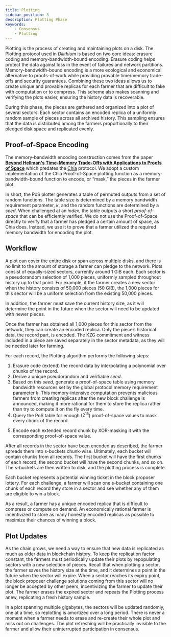 ```yaml
---
title: Plotting
sidebar_position: 3
description: Plotting Phase
keywords:
    - Consensus
    - Plotting
---
```

Plotting is the process of creating and maintaining plots on a disk.
The Plotting protocol used in *Dilithium* is based on two core ideas: erasure coding and memory-bandwidth-bound encoding. Erasure coding helps protect the data against loss in the event of failures and network partitions. Memory-bandwidth-bound encoding is a more ecological and economical alternative to proofs-of-work while providing provable time/memory trade-offs and security guarantees. Combining these two ideas allows us to create unique and provable replicas for each farmer that are difficult to fake with computation or to compress. This scheme also makes scanning and verifying the plots easier, ensuring the history data is recoverable.

During this phase, the pieces are gathered and organized into a plot of several sectors. Each sector contains an encoded replica of a uniformly random sample of pieces across all archived history. This sampling ensures that the data is distributed among the farmers proportionally to their pledged disk space and replicated evenly.

## Proof-of-Space Encoding

The memory-bandwidth encoding construction comes from the paper **[Beyond Hellman's Time-Memory Trade-Offs with Applications to Proofs of Space](https://www.semanticscholar.org/paper/Beyond-Hellman's-Time-Memory-Trade-Offs-with-to-of-Abusalah-Alwen/39e70d67eeb5ce140171f6d0629daec3b54d74f3)** which predates the [Chia](https://www.chia.net/) protocol. We adopt a custom implementation of the Chia Proof-of-Space plotting function as a memory-bandwidth-bound function to encode, or “mask,” the pieces in the farmer plot.

In short, the PoS plotter generates a table of permuted outputs from a set of random functions. The table size is determined by a memory bandwidth requirement parameter, *k*, and the random functions are determined by a *seed*. When challenged at an *index*, the table outputs a short *proof-of-space* that can be efficiently verified.
We do not use the Proof-of-Space directly to verify that a farmer has pledged a certain amount of space, as Chia does. Instead, we use it to prove that a farmer utilized the required memory bandwidth for encoding the plot.

<!-- ![PoSTable](../../../src/Images/PoS_Table.png) -->

## Workflow

A plot can cover the entire disk or span across multiple disks, and there is no limit to the amount of storage a farmer can pledge to the network. Plots consist of equally-sized sectors, currently around 1 GiB each. Each sector is a pseudorandom selection of 1,000 pieces, uniformly sampled throughout history up to that point. For example, if the farmer creates a new sector when the history consists of 50,000 pieces (50 GiB), the 1,000 pieces for this sector will be a uniform selection from the existing 50,000 pieces.

In addition, the farmer must save the current history size, as it will determine the point in the future when the sector will need to be updated with newer pieces. 

<!-- ![RawSector](../../../src/Images/Raw_Sector.png) -->


Once the farmer has obtained all 1,000 pieces for this sector from the network, they can create an encoded replica. Only the piece’s historical data, the record part, is encoded. The KZG commitment and witness included in a piece are saved separately in the sector metadata, as they will be needed later for farming.

For each record, the Plotting algorithm performs the following steps:

1. Erasure code (extend) the record data by interpolating a polynomial over chunks of the record. 
2. Derive a unique pseudorandom and verifiable *seed*.
3. Based on this *seed*, generate a proof-of-space table using memory bandwidth resources set by the global protocol memory requirement parameter *k*. This memory-intensive computation prevents malicious farmers from creating replicas after the new block challenge is announced, making it more rational for them to store the replica rather than try to compute it on the fly every time.
4. Query the PoS table for enough ($2^{15}$) proof-of-space values to mask every chunk of the record.

<!-- ![PoSLookup](../../../src/Images/PoS_Lookup.png) -->

5. Encode each extended record chunk by XOR-masking it with the corresponding proof-of-space value.

<!-- ![PieceEncoding](../../../src/Images/Piece_Encoding.png) -->

After all records in the sector have been encoded as described, the farmer spreads them into s-buckets chunk-wise. Ultimately, each bucket will contain chunks from all records. The first bucket will have the first chunks of each record; the second bucket will have the second chunks, and so on. The s-buckets are then written to disk, and the plotting process is complete.

<!-- ![EncodedSector](../../../src/Images/Encoded_Sector.png) -->

Each bucket represents a potential winning ticket in the block proposer lottery. For each challenge, a farmer will scan one s-bucket containing one chunk of each record they store in a sector and see whether any of them are eligible to win a block.

As a result, a farmer has a unique encoded replica that is difficult to compress or compute on demand. An economically rational farmer is incentivized to store as many honestly encoded replicas as possible to maximize their chances of winning a block.

## Plot Updates

As the chain grows, we need a way to ensure that new data is replicated as much as older data in blockchain history. To keep the replication factor constant, the farmers must periodically update their plots by repopulating sectors with a new selection of pieces.
Recall that when plotting a sector, the farmer saves the history size at the time, and it determines a point in the future when the sector will expire. When a sector reaches its expiry point, the block proposer challenge solutions coming from this sector will no longer be accepted by other peers, incentivizing the farmer to update their plot. The farmer erases the expired sector and repeats the Plotting process anew, replicating a fresh history sample.

<!-- ![Replotting](../../../src/Images/Replotting.png) -->

In a plot spanning multiple gigabytes, the sectors will be updated randomly, one at a time, so replotting is amortized over a long period. There is never a moment when a farmer needs to erase and re-create their whole plot and miss out on challenges. The plot refreshing will be practically invisible to the farmer and allow their uninterrupted participation in consensus.
